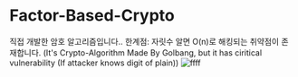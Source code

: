 # Factor-Based-Crypto
직접 개발한 암호 알고리즘입니다..
한계점: 자릿수 알면 O(n)로 해킹되는 취약점이 존재합니다.
(It's Crypto-Algorithm Made By Golbang, but it has ciritical vulnerability (If attacker knows digit of plain))
![ffff](https://user-images.githubusercontent.com/24998577/166093773-d745ae1c-4263-4737-9956-be102159d2d5.jpg)
